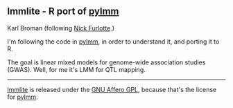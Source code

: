 ## lmmlite - R port of [pylmm](https://github.com/nickFurlotte/pylmm)

Karl Broman (following [Nick Furlotte](http://whatmind.com).)

I'm following the code in [pylmm](https://github.com/nickFurlotte/pylmm),
in order to understand it, and porting it to R.

The goal is linear mixed models for genome-wide association studies
(GWAS). Well, for me it's LMM for QTL mapping.

---

[lmmlite](https://github.com/kbroman/lmmlite) is released under the
[GNU Affero GPL](https://www.gnu.org/licenses/why-affero-gpl.html),
because that's the license for
[pylmm](https://github.com/nickFurlotte/pylmm).
